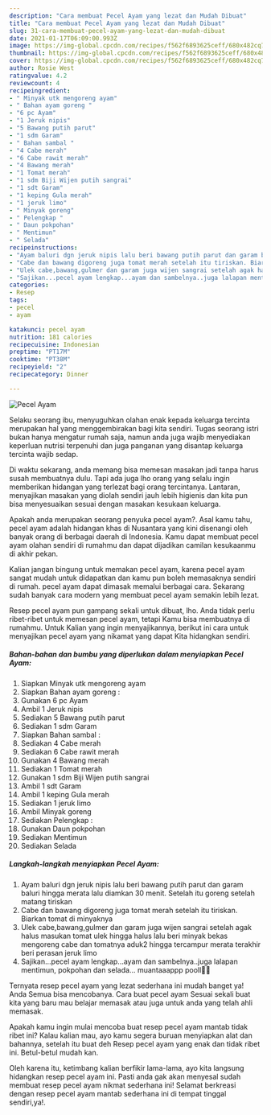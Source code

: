 ```yaml
---
description: "Cara membuat Pecel Ayam yang lezat dan Mudah Dibuat"
title: "Cara membuat Pecel Ayam yang lezat dan Mudah Dibuat"
slug: 31-cara-membuat-pecel-ayam-yang-lezat-dan-mudah-dibuat
date: 2021-01-17T06:09:00.993Z
image: https://img-global.cpcdn.com/recipes/f562f6893625ceff/680x482cq70/pecel-ayam-foto-resep-utama.jpg
thumbnail: https://img-global.cpcdn.com/recipes/f562f6893625ceff/680x482cq70/pecel-ayam-foto-resep-utama.jpg
cover: https://img-global.cpcdn.com/recipes/f562f6893625ceff/680x482cq70/pecel-ayam-foto-resep-utama.jpg
author: Rosie West
ratingvalue: 4.2
reviewcount: 4
recipeingredient:
- " Minyak utk mengoreng ayam"
- " Bahan ayam goreng "
- "6 pc Ayam"
- "1 Jeruk nipis"
- "5 Bawang putih parut"
- "1 sdm Garam"
- " Bahan sambal "
- "4 Cabe merah"
- "6 Cabe rawit merah"
- "4 Bawang merah"
- "1 Tomat merah"
- "1 sdm Biji Wijen putih sangrai"
- "1 sdt Garam"
- "1 keping Gula merah"
- "1 jeruk limo"
- " Minyak goreng"
- " Pelengkap "
- " Daun pokpohan"
- " Mentimun"
- " Selada"
recipeinstructions:
- "Ayam baluri dgn jeruk nipis lalu beri bawang putih parut dan garam baluri hingga merata lalu diamkan 30 menit. Setelah itu goreng setelah matang tiriskan"
- "Cabe dan bawang digoreng juga tomat merah setelah itu tiriskan. Biarkan tomat di minyaknya"
- "Ulek cabe,bawang,gulmer dan garam juga wijen sangrai setelah agak halus masukan tomat ulek hingga halus lalu beri minyak bekas mengoreng cabe dan tomatnya aduk2 hingga tercampur merata terakhir beri perasan jeruk limo"
- "Sajikan...pecel ayam lengkap...ayam dan sambelnya..juga lalapan mentimun, pokpohan dan selada... muantaaappp pooll🤤🤩"
categories:
- Resep
tags:
- pecel
- ayam

katakunci: pecel ayam 
nutrition: 181 calories
recipecuisine: Indonesian
preptime: "PT17M"
cooktime: "PT38M"
recipeyield: "2"
recipecategory: Dinner

---
```



![Pecel Ayam](https://img-global.cpcdn.com/recipes/f562f6893625ceff/680x482cq70/pecel-ayam-foto-resep-utama.jpg)

Selaku seorang ibu, menyuguhkan olahan enak kepada keluarga tercinta merupakan hal yang menggembirakan bagi kita sendiri. Tugas seorang istri bukan hanya mengatur rumah saja, namun anda juga wajib menyediakan keperluan nutrisi terpenuhi dan juga panganan yang disantap keluarga tercinta wajib sedap.

Di waktu  sekarang, anda memang bisa memesan masakan jadi tanpa harus susah membuatnya dulu. Tapi ada juga lho orang yang selalu ingin memberikan hidangan yang terlezat bagi orang tercintanya. Lantaran, menyajikan masakan yang diolah sendiri jauh lebih higienis dan kita pun bisa menyesuaikan sesuai dengan masakan kesukaan keluarga. 



Apakah anda merupakan seorang penyuka pecel ayam?. Asal kamu tahu, pecel ayam adalah hidangan khas di Nusantara yang kini disenangi oleh banyak orang di berbagai daerah di Indonesia. Kamu dapat membuat pecel ayam olahan sendiri di rumahmu dan dapat dijadikan camilan kesukaanmu di akhir pekan.

Kalian jangan bingung untuk memakan pecel ayam, karena pecel ayam sangat mudah untuk didapatkan dan kamu pun boleh memasaknya sendiri di rumah. pecel ayam dapat dimasak memalui berbagai cara. Sekarang sudah banyak cara modern yang membuat pecel ayam semakin lebih lezat.

Resep pecel ayam pun gampang sekali untuk dibuat, lho. Anda tidak perlu ribet-ribet untuk memesan pecel ayam, tetapi Kamu bisa membuatnya di rumahmu. Untuk Kalian yang ingin menyajikannya, berikut ini cara untuk menyajikan pecel ayam yang nikamat yang dapat Kita hidangkan sendiri.

<!--inarticleads1-->

##### Bahan-bahan dan bumbu yang diperlukan dalam menyiapkan Pecel Ayam:

1. Siapkan  Minyak utk mengoreng ayam
1. Siapkan  Bahan ayam goreng :
1. Gunakan 6 pc Ayam
1. Ambil 1 Jeruk nipis
1. Sediakan 5 Bawang putih parut
1. Sediakan 1 sdm Garam
1. Siapkan  Bahan sambal :
1. Sediakan 4 Cabe merah
1. Sediakan 6 Cabe rawit merah
1. Gunakan 4 Bawang merah
1. Sediakan 1 Tomat merah
1. Gunakan 1 sdm Biji Wijen putih sangrai
1. Ambil 1 sdt Garam
1. Ambil 1 keping Gula merah
1. Sediakan 1 jeruk limo
1. Ambil  Minyak goreng
1. Sediakan  Pelengkap :
1. Gunakan  Daun pokpohan
1. Sediakan  Mentimun
1. Sediakan  Selada




<!--inarticleads2-->

##### Langkah-langkah menyiapkan Pecel Ayam:

1. Ayam baluri dgn jeruk nipis lalu beri bawang putih parut dan garam baluri hingga merata lalu diamkan 30 menit. Setelah itu goreng setelah matang tiriskan
1. Cabe dan bawang digoreng juga tomat merah setelah itu tiriskan. Biarkan tomat di minyaknya
1. Ulek cabe,bawang,gulmer dan garam juga wijen sangrai setelah agak halus masukan tomat ulek hingga halus lalu beri minyak bekas mengoreng cabe dan tomatnya aduk2 hingga tercampur merata terakhir beri perasan jeruk limo
1. Sajikan...pecel ayam lengkap...ayam dan sambelnya..juga lalapan mentimun, pokpohan dan selada... muantaaappp pooll🤤🤩




Ternyata resep pecel ayam yang lezat sederhana ini mudah banget ya! Anda Semua bisa mencobanya. Cara buat pecel ayam Sesuai sekali buat kita yang baru mau belajar memasak atau juga untuk anda yang telah ahli memasak.

Apakah kamu ingin mulai mencoba buat resep pecel ayam mantab tidak ribet ini? Kalau kalian mau, ayo kamu segera buruan menyiapkan alat dan bahannya, setelah itu buat deh Resep pecel ayam yang enak dan tidak ribet ini. Betul-betul mudah kan. 

Oleh karena itu, ketimbang kalian berfikir lama-lama, ayo kita langsung hidangkan resep pecel ayam ini. Pasti anda gak akan menyesal sudah membuat resep pecel ayam nikmat sederhana ini! Selamat berkreasi dengan resep pecel ayam mantab sederhana ini di tempat tinggal sendiri,ya!.

